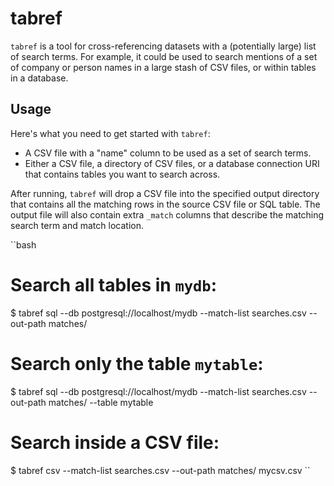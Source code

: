# tabref

``tabref`` is a tool for cross-referencing datasets with a (potentially large)
list of search terms. For example, it could be used to search mentions of a set
of company or person names in a large stash of CSV files, or within tables in
a database.

## Usage

Here's what you need to get started with ``tabref``:

* A CSV file with a "name" column to be used as a set of search terms.
* Either a CSV file, a directory of CSV files, or a database connection URI
  that contains tables you want to search across.

After running, ``tabref`` will drop a CSV file into the specified output
directory that contains all the matching rows in the source CSV file or SQL
table. The output file will also contain extra ``_match`` columns that describe
the matching search term and match location.

``bash
# Search all tables in `mydb`:
$ tabref sql --db postgresql://localhost/mydb --match-list searches.csv --out-path matches/

# Search only the table `mytable`:
$ tabref sql --db postgresql://localhost/mydb --match-list searches.csv --out-path matches/ --table mytable

# Search inside a CSV file:
$ tabref csv --match-list searches.csv --out-path matches/ mycsv.csv
``
